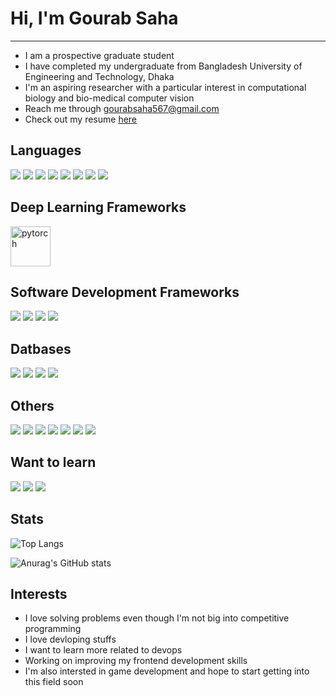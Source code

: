 # Hi, I'm Gourab Saha  
-------------------------

- I am a prospective graduate student
- I have completed my undergraduate from Bangladesh University of Engineering and Technology, Dhaka
- I'm an aspiring researcher with a particular interest in computational biology and bio-medical computer vision
- Reach me through [gourabsaha567@gmail.com](gourabsaha567@gmail.com)
- Check out my resume [here](https://drive.google.com/file/d/1vTmw3SrxnRaX8hBvaHGdiFnTcBhjZKfy/view?usp=sharing)

## Languages

<p float="left">
<img src="https://img.icons8.com/color/48/000000/c-programming.png"/>
<img src="https://img.icons8.com/color/48/000000/c-plus-plus-logo.png"/>
<img src="https://img.icons8.com/color/48/000000/java-coffee-cup-logo--v2.png"/>
<img src="https://img.icons8.com/color/48/000000/python--v2.png"/>
<img src="https://img.icons8.com/color/48/000000/javascript--v2.png"/>
<img src="https://img.icons8.com/color/48/000000/html-5--v1.png"/>
<img src="https://img.icons8.com/color/48/000000/css3.png"/>
<img src="https://img.icons8.com/color/48/000000/dart.png"/>
</p>

## Deep Learning Frameworks

<p float="float">
<img width="64" height="64" src="https://img.icons8.com/arcade/64/pytorch.png" alt="pytorch"/>
<!-- <img src="https://img.icons8.com/ultraviolet/40/000000/react--v2.png"/>
<img src="https://img.icons8.com/color/48/000000/django.png"/>
<img src="https://img.icons8.com/color/48/000000/flutter.png"/> -->
</p>

## Software Development Frameworks

<p float="float">
<img src="https://img.icons8.com/color/48/000000/nodejs.png"/>
<img src="https://img.icons8.com/ultraviolet/40/000000/react--v2.png"/>
<img src="https://img.icons8.com/color/48/000000/django.png"/>
<img src="https://img.icons8.com/color/48/000000/flutter.png"/>
</p>


## Datbases
<p float="left">
<img src="https://img.icons8.com/fluency/48/000000/mysql-logo.png"/>
<img src="https://img.icons8.com/color/48/000000/postgreesql.png"/>
<img src="https://img.icons8.com/color/48/000000/mongodb.png"/>
<img src="https://img.icons8.com/color/48/000000/cloud-firestore.png"/>
</p>


## Others
<p float="left">
<img src="https://img.icons8.com/color/48/000000/git.png"/>
<img src="https://img.icons8.com/fluency/48/000000/github.png"/>
<img src="https://img.icons8.com/color/48/000000/linux--v2.png"/>
<img src="https://img.icons8.com/color/48/000000/amazon-web-services.png"/>
<img src="https://img.icons8.com/color/48/000000/google-cloud-platform.png"/>
<img src="https://img.icons8.com/color/48/000000/firebase.png"/>
<img src="https://img.icons8.com/fluency/48/000000/docker.png"/>
</p>

## Want to learn
<p float="left">
<img src="https://img.icons8.com/color/48/000000/c-sharp-logo.png"/>
<img src="https://img.icons8.com/ios-filled/50/000000/unity.png"/>
<img src="https://img.icons8.com/ios-filled/50/000000/unreal-engine.png"/>
</p>


## Stats  

![Top Langs](https://github-readme-stats.vercel.app/api/top-langs/?username=ComeBackCity&layout=compact)

![Anurag's GitHub stats](https://github-readme-stats.vercel.app/api?username=ComeBackCity&show_icons=true&count_private=true)

## Interests

- I love solving problems even though I'm not big into competitive programming
- I love devloping stuffs
- I want to learn more related to devops
- Working on improving my frontend development skills
- I'm also intersted in game development and hope to start getting into this field soon
